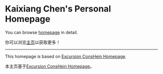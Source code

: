 # Kaixiang Chen's Personal Homepage

You can browse [homepage](https://excursion-conshein.github.io/) in detail.

你可以浏览[主页](https://excursion-conshein.github.io/)以获取更多！

---

This homepage is based on [Excursion ConsHein Homepage](https://github.com/Excursion-ConsHein/excursion-conshein-homepage).

本主页基于[Excursion ConsHein Homepage](https://github.com/Excursion-ConsHein/excursion-conshein-homepage)。